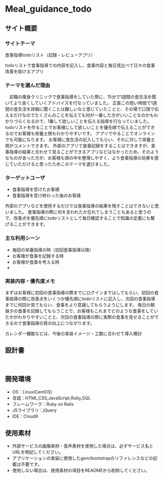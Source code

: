 # Meal_guidance_todo
## サイト概要

### サイトテーマ

 食事指導todoリスト（記録・レビューアプリ）
 
todoリストで食事指導での内容を記入し、食事内容と毎日見比べて日々の食事改善を助けるアプリ
　
### テーマを選んだ理由
　前職の痩身クリニックで食事指導をしていた際に、15分で1週間の食生活を聞いてより良くしていくアドバイスを行なっていました。
正直この短い時間で1週間の食生活を詳細に聞くことは難しいなと感じていたことと、その場で口頭で伝えるだけなのでたくさんのことを伝えても何が一番した方がいいことなのかもわかりづらくなるので、1番して欲しいことを伝える指導を行なっていました。
todoリストを作ることでお客様にして欲しいことを優先順で伝えることができるのでお客様も栄養士側もわかりやすいです。
アプリでやることでオンラインでも可能になります。
お客様に食生活の記入してもらい、それに対して栄養士側がコメントできます。
外部のアプリで食事記録をすることはできますが、食事指導の結果と合わせて見ることができるアプリなどはなかったため、そのようなものがあった方が、お客様も頭の中を整理しやすく、より食事指導の効果を感じていただけると思ったためこのテーマを選びました。

### ターゲットユーザ
* 食事指導を受けたお客様
* 食事指導を受け終わった後のお客様

外部のアプリなどを使用するだけでは食事指導の結果を残すことはできないと思いました。
食事指導の際に何を言われたか忘れてしまうこともあると思うので、改善点を優先順にtodoリストとして毎日確認することで知識の定着にも繋げることができます。


### 主な利用シーン
* 毎回の栄養指導の時（初回食事指導以降）
* お客様が食事を記録する時
* お客様が食事を考える時
* 

### 実装内容・優先度メモ
まずはお客様に初回の食事指導の際までにログインまではしてもらい、初回の食事指導の際に改善点をいくつか優先順にtodoリストに記入し、次回の食事指導までに何回か見てもらい、食事をより意識してもらうようにします。
毎日の朝昼夕の食事を記録してもらうことで、お客様もこれまでどのような食事をしていたかがわかりやすいことと、次回の食事指導の際に実際の食事を見せることができるので食事指導の質の向上につながります。

カレンダー機能などは、今後の実装イメージ・工数に合わせて導入検討
## 設計書
<!--テーマを設定・提出する時点では不要です-->
​
## 開発環境
- OS：Linux(CentOS)
- 言語：HTML,CSS,JavaScript,Ruby,SQL
- フレームワーク：Ruby on Rails
- JSライブラリ：jQuery
- IDE：Cloud9
​
## 使用素材
- 外部サービスの画像素材・音声素材を使用した場合は、必ずサービス名とURLを明記してください。
- アプリケーションの実装に使用したgem/bootstrapのリファレンスなどの記載は不要です。
- 使用しない場合は、使用素材の項目をREADMEから削除してください。